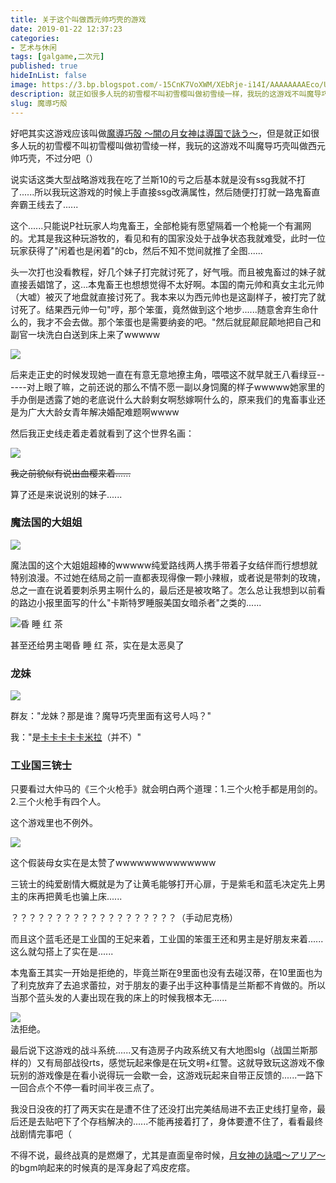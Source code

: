 ```yaml
---
title: 关于这个叫做西元帅巧壳的游戏
date: 2019-01-22 12:37:23
categories:
- 艺术与休闲
tags: [galgame,二次元]
published: true
hideInList: false
image: https://3.bp.blogspot.com/-15CnK7VoXWM/XEbRje-i14I/AAAAAAAAEco/UBL3wZH2wHwEvVQyGMQDhC7IY9a_vvA5ACLcBGAs/s640/Snipaste_2019-01-21_13-08-57.png
description: 就正如很多人玩的初雪樱不叫初雪樱叫做初雪绫一样，我玩的这游戏不叫魔导巧壳叫做西元帅巧壳，不过分吧（）
slug: 魔導巧殻
---
```

好吧其实这游戏应该叫做[魔導巧殻 ～闇の月女神は導国で詠う～](http://bangumi.tv/subject/54516)，但是就正如很多人玩的初雪樱不叫初雪樱叫做初雪绫一样，我玩的这游戏不叫魔导巧壳叫做西元帅巧壳，不过分吧（）

<!-- more -->

说实话这类大型战略游戏我在吃了兰斯10的亏之后基本就是没有ssg我就不打了......所以我玩这游戏的时候上手直接ssg改满属性，然后随便打打就一路鬼畜直奔霸王线去了......

这个......只能说P社玩家人均鬼畜王，全部枪毙有愿望隔着一个枪毙一个有漏网的。尤其是我这种玩游牧的，看见和有的国家没处于战争状态我就难受，此时一位玩家获得了"闲着也是闲着"的cb，然后不知不觉间就推了全图......

头一次打也没看教程，好几个妹子打完就讨死了，好气哦。而且被鬼畜过的妹子就直接丢娼馆了，这...本鬼畜王也想想觉得不太好啊。本国的南元帅和真女主北元帅（大嘘）被灭了地盘就直接讨死了。我本来以为西元帅也是这副样子，被打完了就讨死了。结果西元帅一句"哼，那个笨蛋，竟然做到这个地步......随意舍弃生命什么的，我才不会去做。那个笨蛋也是需要纳妾的吧。"然后就屁颠屁颠地把自己和副官一块洗白白送到床上来了wwwww

![](https://3.bp.blogspot.com/-15CnK7VoXWM/XEbRje-i14I/AAAAAAAAEco/UBL3wZH2wHwEvVQyGMQDhC7IY9a_vvA5ACLcBGAs/s640/Snipaste_2019-01-21_13-08-57.png)

后来走正史的时候发现她一直在有意无意地撩主角，喂喂这不就早就王八看绿豆------对上眼了嘛，之前还说的那么不情不愿一副以身饲魔的样子wwwww她家里的手办倒是透露了她的老底说什么大龄剩女啊愁嫁啊什么的，原来我们的鬼畜事业还是为广大大龄女青年解决婚配难题啊wwww

然后我正史线走着走着就看到了这个世界名画：

![](https://2.bp.blogspot.com/-k6ONYM2u1pc/XEbRqHQIYiI/AAAAAAAAEcs/yNmeSkh891gxWWVnKbzNJ8V-TH6IT8UTACLcBGAs/s640/Snipaste_2019-01-21_23-56-54.png)

~~我之前貌似有说出血樱来着......~~

算了还是来说说别的妹子......

### 魔法国的大姐姐

![](https://1.bp.blogspot.com/-sLDfZsMfzdU/XEbRxNlaf9I/AAAAAAAAEcw/uAfcDuwB2HwwMuNjEhIRwUxHpn48Tj0WACLcBGAs/s640/Snipaste_2019-01-22_15-06-05.png)

魔法国的这个大姐姐超棒的wwwww纯爱路线两人携手带着子女结伴而行想想就特别浪漫。不过她在结局之前一直都表现得像一颗小辣椒，或者说是带刺的玫瑰，总之一直在说着要刺杀男主啊什么的，最后还是被攻略了。怎么总让我想到以前看的路边小报里面写的什么"卡斯特罗睡服美国女暗杀者"之类的......

![昏 睡 红 茶](https://2.bp.blogspot.com/-5yWW9Mt65i4/XEbR26vSY4I/AAAAAAAAEc4/lCEkclom0EUJDrsY6Og8l8LsYVHMWlbdACLcBGAs/s640/Snipaste_2019-01-21_12-24-30.png)

甚至还给男主喝昏 睡 红 茶，实在是太恶臭了

### 龙妹

![](https://3.bp.blogspot.com/-oMIQok5HlSs/XEbR_jejEeI/AAAAAAAAEdA/HQ0wceP9amkTuJr_k_MvLpg2_wpZeSDzQCLcBGAs/s640/QQ%25E5%259B%25BE%25E7%2589%258720190120123008.png)

群友："龙妹？那是谁？魔导巧壳里面有这号人吗？"

我："是[卡卡卡卡卡米拉](http://bangumi.tv/character/36935)（并不）"

### 工业国三铳士

只要看过大仲马的《三个火枪手》就会明白两个道理：1.三个火枪手都是用剑的。2.三个火枪手有四个人。

这个游戏里也不例外。

![](https://1.bp.blogspot.com/-uendFdqA_DQ/XEbSF0M0mpI/AAAAAAAAEdI/A9G7q9kKq0suH7czPRPzIBZrszm0ln7zgCEwYBhgL/s640/QQ%25E5%259B%25BE%25E7%2589%258720190122150126.jpg)

这个假装母女实在是太赞了wwwwwwwwwwwwww

三铳士的纯爱剧情大概就是为了让黄毛能够打开心扉，于是紫毛和蓝毛决定先上男主的床再把黄毛也骗上床......

？？？？？？？？？？？？？？？？？？？（手动尼克杨）

而且这个蓝毛还是工业国的王妃来着，工业国的笨蛋王还和男主是好朋友来着......这么就勾搭上了实在是......

本鬼畜王其实一开始是拒绝的，毕竟兰斯在9里面也没有去碰汉蒂，在10里面也为了利克放弃了去追求蕾拉，对于朋友的妻子出手这种事情是兰斯都不肯做的。所以当那个蓝头发的人妻出现在我的床上的时候我根本无......

![](https://2.bp.blogspot.com/-HHGIZdvWE-s/XEbSLLxYXWI/AAAAAAAAEdQ/XsH7vC3j7EgapLe01fOLPWoYlM8VBQ8agCLcBGAs/s640/QQ%25E5%259B%25BE%25E7%2589%258720190122150123.jpg)  
法拒绝。

最后说下这游戏的战斗系统......又有造房子内政系统又有大地图slg（战国兰斯那样的）又有局部战役rts，感觉玩起来像是在玩文明+红警。这就导致玩这游戏不像玩别的游戏像是在看小说得玩一会歇一会，这游戏玩起来自带正反馈的......一路下一回合点个不停一看时间半夜三点了。

我没日没夜的打了两天实在是遭不住了还没打出完美结局进不去正史线打皇帝，最后还是去贴吧下了个存档解决的......不能再接着打了，身体要遭不住了，看看最终战剧情完事吧（

不得不说，最终战真的是燃爆了，尤其是直面皇帝时候，[月女神の詠唱～アリア～](https://soundcloud.com/pan-noiya/jwnvwrgikyn5)的bgm响起来的时候真的是浑身起了鸡皮疙瘩。
